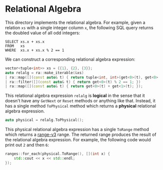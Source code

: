 # Relational Algebra
This directory implements the relational algebra. For example, given a relation
`xs` with a single integer column `x`, the following SQL query returns the
doubled value of all odd integers:

```
SELECT xs.x + xs.x
FROM   xs
WHERE  xs.x + xs.x % 2 == 1
```

We can construct a corresponding relational algebra expression:

```c++
vector<tuple<int>> xs = {{1}, {2}, {3}};
auto relalg = ra::make_iterable(&xs)
| ra::map([](const auto& t) { return tuple<int, int>(get<0>(t), get<0>(t)); })
| ra::filter([](const auto& t) { return get<0>(t) % 2 == 1; })
| ra::map([](const auto& t) { return get<0>(t) + get<1>(t); });
```

This relational algebra expression `relalg` is **logical** in the sense that it
doesn't have any `GetNext` or `Reset` methods or anything like that. Instead,
it has a single method `ToPhysical` method which returns a **physical**
relational algebra expression.

```c++
auto physical = relalg.ToPhysical();
```

This physical relational algebra expression has a single `ToRange` method which
returns a [range-v3][] range. The returned range produces the result of the
relational algebra expression. For example, the following code would print out
`2` and then `6`:

```c++
ranges::for_each(physical.ToRange(), [](int x) {
    std::cout << x << std::endl;
});
```

[range-v3]: https://github.com/ericniebler/range-v3
